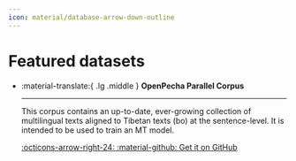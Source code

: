 ```yaml
---
icon: material/database-arrow-down-outline 
---
```


# Featured datasets

<div class="grid cards" markdown>

-   :material-translate:{ .lg .middle } __OpenPecha Parallel Corpus__

    ---

    This corpus contains an up-to-date, ever-growing collection of multilingual texts aligned to Tibetan texts (bo) at the sentence-level. It is intended to be used to train an MT model.

    [:octicons-arrow-right-24: :material-github: Get it on GitHub](https://github.com/OpenPecha-Data/C0A2DD042)

</div>
